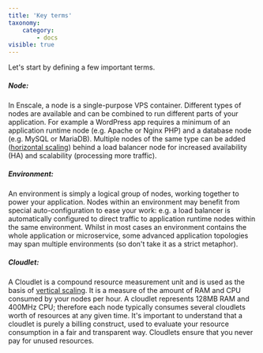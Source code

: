 ```yaml
---
title: 'Key terms'
taxonomy:
    category:
        - docs
visible: true
---
```


Let's start by defining a few important terms.

##### Node:
In Enscale, a node is a single-purpose VPS container. Different types of nodes are available and can be combined to run different parts of your application. For example a WordPress app requires a minimum of an application runtime node (e.g. Apache or Nginx PHP) and a database node (e.g. MySQL or MariaDB). Multiple nodes of the same type can be added ([horizontal scaling](/features/horizontal-scaling)) behind a load balancer node for increased availability (HA) and scalability (processing more traffic).

##### Environment:
An environment is simply a logical group of nodes, working together to power your application. Nodes within an environment may benefit from special auto-configuration to ease your work: e.g. a load balancer is automatically configured to direct traffic to application runtime nodes within the same environment. Whilst in most cases an environment contains the whole application or microservice, some advanced application topologies may span multiple environments (so don't take it as a strict metaphor).

##### Cloudlet:
A Cloudlet is a compound resource measurement unit and is used as the basis of [vertical scaling](/features/vertical-scaling). It is a measure of the amount of RAM and CPU consumed by your nodes per hour. A cloudlet represents 128MB RAM and 400MHz CPU; therefore each node typically consumes several cloudlets worth of resources at any given time. It's important to understand that a cloudlet is purely a billing construct, used to evaluate your resource consumption in a fair and transparent way. Cloudlets ensure that you never pay for unused resources.


